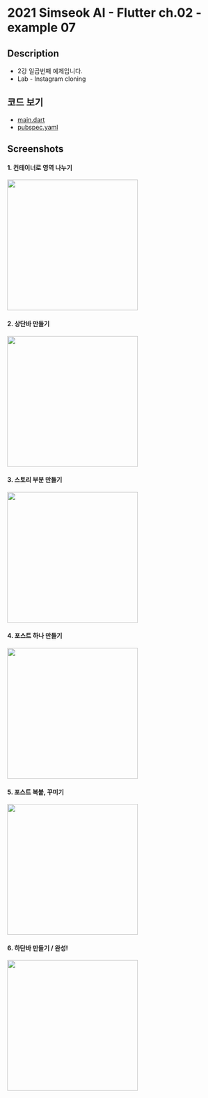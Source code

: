 # 2021 Simseok AI - Flutter ch.02 - example 07

## Description
 - 2강 일곱번째 예제입니다.
 - Lab - Instagram cloning

## 코드 보기
 - [main.dart](https://github.com/DokySp/2021-Simseok-AI-Class-Flutter/blob/main/examples/ex_ch02-07/lib/main.dart)
 - [pubspec.yaml](https://github.com/DokySp/2021-Simseok-AI-Class-Flutter/blob/main/examples/ex_ch02-07/pubspec.yaml)

## Screenshots

#### 1. 컨테이너로 영역 나누기
<img src = "https://github.com/DokySp/2021-Simseok-AI-Class-Flutter/blob/main/examples/ex_ch02-07/document/ex01.png?raw=true" width = 300>

#### 2. 상단바 만들기
<img src = "https://github.com/DokySp/2021-Simseok-AI-Class-Flutter/blob/main/examples/ex_ch02-07/document/ex02.png?raw=true" width = 300>

#### 3. 스토리 부분 만들기
<img src = "https://github.com/DokySp/2021-Simseok-AI-Class-Flutter/blob/main/examples/ex_ch02-07/document/ex03.png?raw=true" width = 300>

#### 4. 포스트 하나  만들기
<img src = "https://github.com/DokySp/2021-Simseok-AI-Class-Flutter/blob/main/examples/ex_ch02-07/document/ex04.png?raw=true" width = 300>

#### 5. 포스트 복붙, 꾸미기
<img src = "https://github.com/DokySp/2021-Simseok-AI-Class-Flutter/blob/main/examples/ex_ch02-07/document/ex05.png?raw=true" width = 300>

#### 6. 하단바 만들기 / 완성!
<img src = "https://github.com/DokySp/2021-Simseok-AI-Class-Flutter/blob/main/examples/ex_ch02-07/document/ex06.png?raw=true" width = 300>
